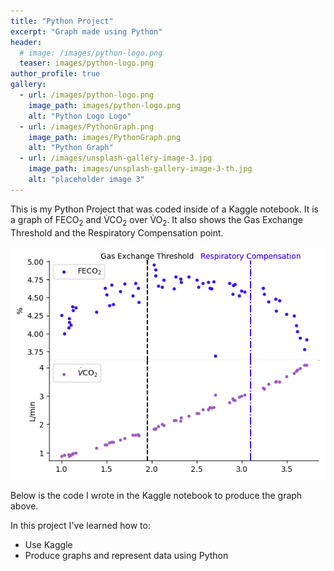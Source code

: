 ```yaml
---
title: "Python Project"
excerpt: "Graph made using Python"
header:
  # image: /images/python-logo.png
  teaser: images/python-logo.png
author_profile: true
gallery:
  - url: /images/python-logo.png
    image_path: images/python-logo.png
    alt: "Python Logo Logo"
  - url: /images/PythonGraph.png
    image_path: images/PythonGraph.png
    alt: "Python Graph"
  - url: /images/unsplash-gallery-image-3.jpg
    image_path: images/unsplash-gallery-image-3-th.jpg
    alt: "placeholder image 3"
---
```


This is my Python Project that was coded inside of a Kaggle notebook. It is a graph of FECO<sub>2</sub> and V&#x0307;CO<sub>2</sub> over V&#x0307;O<sub>2</sub>. It also shows the Gas Exchange Threshold and the Respiratory Compensation point.

<img src="https://raw.githubusercontent.com/tomverchere/tomvercheremm/master/images/PythonGraph.png" alt="Python Graph">

Below is the code I wrote in the Kaggle notebook to produce the graph above.

<script src="https://gist.github.com/tomverchere/45a3afdd5ee4a9e09f0886ad22e7f75c.js"></script>

In this project I've learned how to:
- Use Kaggle
- Produce graphs and represent data using Python



<!-- {% include gallery caption="Here are some maps I've made!" %} -->
